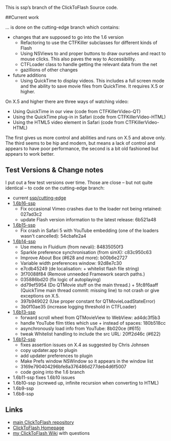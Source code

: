 This is ssp’s branch of the ClickToFlash Source code.

##Current work

… is done on the cutting-edge branch which contains:

* changes that are supposed to go into the 1.6 version
	* Refactoring to use the CTFKiller subclasses for different kinds of Flash
	* Using NSViews to and proper buttons to draw ourselves and react to mouse clicks. This also paves the way to Accessibility.
	* CTFLoader class to handle getting the relevant data from the net
	* gazillions of other changes
* future additions
	* Using QuickTime to display videos. This includes a full screen mode and the ability to save movie files from QuickTime. It requires X.5 or higher.


On X.5 and higher there are three ways of watching video:

* Using QuickTime in our view (code from CTFKillerVideo-QT)
* Using the QuickTime plug-in in Safari (code from CTFKillerVideo-HTML)
* Using the HTML5 video element in Safari (code from CTFKillerVideo-HTML)

The first gives us more control and abilities and runs on X.5 and above only. The third seems to be hip and modern, but means a lack of control and appears to have poor performance, the second is a bit old fashioned but appears to work better.


## Test Versions & Change notes

I put out a few test versions over time. Those are close – but not quite identical – to code on the cutting-edge branch:

* current [ssp/cutting-edge](http://github.com/ssp/clicktoflash/tree/cutting-edge)
* [1.6b16-ssp](http://earthlingsoft.net/beta/ClickToFlash-1.6b16-ssp.zip)
	* Fix occasional Vimeo crashes due to the loader not being retained: 027ad3c2
	* update Flash version information to the latest release: 6b521a48
* [1.6b15-ssp](http://earthlingsoft.net/beta/ClickToFlash-1.6b15-ssp.zip)
	* Fix crash in Safari 5 with YouTube embedding (one of the loaders wasn't cancelled): 54cbafe2a4
* [1.6b14-ssp](http://earthlingsoft.net/beta/ClickToFlash-1.6b14-ssp.zip)
	* Use menu in Fluidium (from nevali): 84835050f3
	* Sparkle preference synchronisation (from simX): c83c950c63
	* Improve About Box (#628 and more): b00b6e2727
	* Variable width preferences window: 92d8e7c30
	* e7cdb45249 (de localisation: + whitelist flash file string)
	* 3f70088f84 (Remove unneeded Framework search paths.)
	* 035886bd20 (fix logic of autoplaying)
	* dd79ef5954 (Do QTMovie stuff on the main thread.) + 5fc8f6aaff (QuickTime main thread commit: missing line) to not crash or give exceptions on X.5.
	* 397b949022 (Use proper constant for QTMovieLoadStateError)
	* 3b0f10ae35 (increase logging threshold in CTFLoader)
* [1.6b13-ssp](http://earthlingsoft.net/beta/ClickToFlash-1.6b13-ssp.zip)
	* forward scroll wheel from QTMovieView to WebView: ad4dc3f5b3
	* handle YouTube film titles which use + instead of spaces: 180b518cc
	* asynchronously load info from YouTube: 8b020ce (#615)
	* tweak Whitelist handling to include the src URL: 20ff2d46c (#622)
* [1.6b12-ssp](http://earthlingsoft.net/beta/ClickToFlash-1.6b12-ssp.zip)
	* fixes assertion issues on X.4 as suggested by Chris Johnsen
	* copy updater.app to plugin
	* add updater preferences to plugin
	* Make Prefs window NSWindow so it appears in the window list
	* 3169e790404296bfe8a376486d277deb4d6f5007
	* code going into the 1.6 branch
* 1.6b11-ssp fixes 1.6b10 issues
* 1.6b10-ssp (screwed up, infinite recursion when converting to HTML)
* 1.6b9-ssp
* 1.6b8-ssp


## Links
* [main ClickToFlash repository](http://github.com/rentzsch/clicktoflash/)
* [ClickToFlash Homepage](http://clicktoflash.com)
* [my ClickToFlash Wiki](http://wiki.github.com/ssp/clicktoflash/) with questions